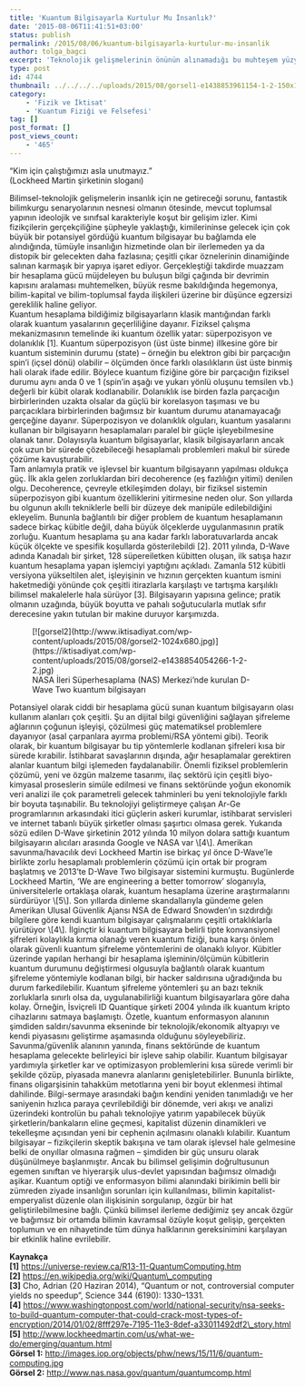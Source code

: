 ```yaml
---
title: 'Kuantum Bilgisayarla Kurtulur Mu İnsanlık?'
date: '2015-08-06T11:41:51+03:00'
status: publish
permalink: /2015/08/06/kuantum-bilgisayarla-kurtulur-mu-insanlik
author: tolga_bagci
excerpt: 'Teknolojik gelişmelerinin önünün alınamadığı bu muhteşem yüzyılımızın en gözde beklenenlerinden biri de kuşkusuz ki kuantum bilgisayarlar. Muhteşem bir hesaplama gücünü vaat eden bu teknoloji, ulaşılabilirliği açısından farklı çevrelerde farklı bakış açılarına maruz kalıyor. Biz optimist tarafta olarak bu olası muazzam buluşun perde arkasını inceleyelim.'
type: post
id: 4744
thumbnail: ../../../../uploads/2015/08/gorsel1-e1438853961154-1-2-150x150.jpg
category:
    - 'Fizik ve İktisat'
    - 'Kuantum Fiziği ve Felsefesi'
tag: []
post_format: []
post_views_count:
    - '465'
---
```

“Kim için çalıştığımızı asla unutmayız.”  
(Lockheed Martin şirketinin sloganı)

Bilimsel-teknolojik gelişmelerin insanlık için ne getireceği sorunu, fantastik bilimkurgu senaryolarının nesnesi olmanın ötesinde, mevcut toplumsal yapının ideolojik ve sınıfsal karakteriyle koşut bir gelişim izler. Kimi fizikçilerin gerçekçiliğine şüpheyle yaklaştığı, kimilerininse gelecek için çok büyük bir potansiyel gördüğü kuantum bilgisayar bu bağlamda ele alındığında, tümüyle insanlığın hizmetinde olan bir ilerlemeden ya da distopik bir gelecekten daha fazlasına; çeşitli çıkar öznelerinin dinamiğinde salınan karmaşık bir yapıya işaret ediyor. Gerçekleştiği takdirde muazzam bir hesaplama gücü müjdeleyen bu buluşun bilgi çağında bir devrimin kapısını aralaması muhtemelken, büyük resme bakıldığında hegemonya, bilim-kapital ve bilim-toplumsal fayda ilişkileri üzerine bir düşünce egzersizi gereklilik haline geliyor.  
Kuantum hesaplama bildiğimiz bilgisayarların klasik mantığından farklı olarak kuantum yasalarının geçerliliğine dayanır. Fiziksel çalışma mekanizmasının temelinde iki kuantum özellik yatar: süperpozisyon ve dolanıklık \[1\]. Kuantum süperpozisyon (üst üste binme) illkesine göre bir kuantum sisteminin durumu (state) – örneğin bu elektron gibi bir parçacığın spin’i (içsel dönü) olabilir – ölçümden önce farklı olasılıkların üst üste binmiş hali olarak ifade edilir. Böylece kuantum fiziğine göre bir parçacığın fiziksel durumu aynı anda 0 ve 1 (spin’in aşağı ve yukarı yönlü oluşunu temsilen vb.) değerli bir kübit olarak kodlanabilir. Dolanıklık ise birden fazla parçacığın birbirlerinden uzakta olsalar da güçlü bir korelasyon taşıması ve bu parçacıklara birbirlerinden bağımsız bir kuantum durumu atanamayacağı gerçeğine dayanır. Süperpozisyon ve dolanıklık olguları, kuantum yasalarını kullanan bir bilgisayarın hesaplamaları paralel bir güçle işleyebilmesine olanak tanır. Dolayısıyla kuantum bilgisayarlar, klasik bilgisayarların ancak çok uzun bir sürede çözebileceği hesaplamalı problemleri makul bir sürede çözüme kavuşturabilir.  
Tam anlamıyla pratik ve işlevsel bir kuantum bilgisayarın yapılması oldukça güç. İlk akla gelen zorluklardan biri decoherence (eş fazlılığın yitimi) denilen olgu. Decoherence, çevreyle etkileşimden dolayı, bir fiziksel sistemin süperpozisyon gibi kuantum özelliklerini yitirmesine neden olur. Son yıllarda bu olgunun akıllı tekniklerle belli bir düzeye dek manipüle edilebildiğini ekleyelim. Bununla bağlantılı bir diğer problem de kuantum hesaplamanın sadece birkaç kübitle değil, daha büyük ölçeklerde uygulanmasının pratik zorluğu. Kuantum hesaplama şu ana kadar farklı laboratuvarlarda ancak küçük ölçekte ve spesifik koşullarda gösterilebildi \[2\]. 2011 yılında, D-Wave adında Kanadalı bir şirket, 128 süpereiletken kübitten oluşan, ilk satışa hazır kuantum hesaplama yapan işlemciyi yaptığını açıkladı. Zamanla 512 kübitli versiyona yükseltilen alet, işleyişinin ve hızının gerçekten kuantum ismini haketmediği yönünde çok çeşitli itirazlarla karşılaştı ve tartışma karşılıklı bilimsel makalelerle hala sürüyor \[3\]. Bilgisayarın yapısına gelince; pratik olmanın uzağında, büyük boyutta ve pahalı soğutucularla mutlak sıfır derecesine yakın tutulan bir makine duruyor karşımızda.  
<figure aria-describedby="caption-attachment-4746" class="wp-caption aligncenter" id="attachment_4746" style="width: 407px">[![gorsel2](http://www.iktisadiyat.com/wp-content/uploads/2015/08/gorsel2-1024x680.jpg)](https://iktisadiyat.com/wp-content/uploads/2015/08/gorsel2-e1438854054266-1-2-2.jpg)<figcaption class="wp-caption-text" id="caption-attachment-4746">NASA İleri Süperhesaplama (NAS) Merkezi’nde kurulan D-Wave Two kuantum bilgisayarı</figcaption></figure>  
Potansiyel olarak ciddi bir hesaplama gücü sunan kuantum bilgisayarın olası kullanım alanları çok çeşitli. Şu an dijital bilgi güvenliğini sağlayan şifreleme ağlarının çoğunun işleyişi, çözülmesi güç matematiksel problemlere dayanıyor (asal çarpanlara ayırma problemi/RSA yöntemi gibi). Teorik olarak, bir kuantum bilgisayar bu tip yöntemlerle kodlanan şifreleri kısa bir sürede kırabilir. İstihbarat savaşlarının dışında, ağır hesaplamalar gerektiren alanlar kuantum bilgi işlemeden faydalanabilir. Önemli fiziksel problemlerin çözümü, yeni ve özgün malzeme tasarımı, ilaç sektörü için çeşitli biyo-kimyasal proseslerin simüle edilmesi ve finans sektöründe yoğun ekonomik veri analizi ile çok parametreli gelecek tahminleri bu yeni teknolojiyle farklı bir boyuta taşınabilir.  
Bu teknolojiyi geliştirmeye çalışan Ar-Ge programlarının arkasındaki itici güçlerin askeri kurumlar, istihbarat servisleri ve internet tabanlı büyük şirketler olması şaşırtıcı olmasa gerek. Yukarıda sözü edilen D-Wave şirketinin 2012 yılında 10 milyon dolara sattığı kuantum bilgisayarın alıcıları arasında Google ve NASA var \[4\]. Amerikan savunma/havacılık devi Lockheed Martin ise birkaç yıl önce D-Wave’le birlikte zorlu hesaplamalı problemlerin çözümü için ortak bir program başlatmış ve 2013’te D-Wave Two bilgisayar sistemini kurmuştu. Bugünlerde Lockheed Martin, ‘We are engineering a better tomorrow’ sloganıyla, üniversitelerle ortaklaşa olarak, kuantum hesaplama üzerine araştırmalarını sürdürüyor \[5\]. Son yıllarda dinleme skandallarıyla gündeme gelen Amerikan Ulusal Güvenlik Ajansı NSA de Edward Snowden’ın sızdırdığı bilgilere göre kendi kuantum bilgisayar çalışmalarını çeşitli ortaklıklarla yürütüyor \[4\]. İlginçtir ki kuantum bilgisayara belirli tipte konvansiyonel şifreleri kolaylıkla kırma olanağı veren kuantum fiziği, buna karşı önlem olarak güvenli kuantum şifreleme yöntemlerini de olanaklı kılıyor. Kübitler üzerinde yapılan herhangi bir hesaplama işleminin/ölçümün kübitlerin kuantum durumunu değiştirmesi olgusuyla bağlantılı olarak kuantum şifreleme yöntemiyle kodlanan bilgi, bir hacker saldırısına uğradığında bu durum farkedilebilir. Kuantum şifreleme yöntemleri şu an bazı teknik zorluklarla sınırlı olsa da, uygulanabilirliği kuantum bilgisayarlara göre daha kolay. Örneğin, İsviçreli ID Quantique şirketi 2004 yılında ilk kuantum kripto cihazlarını satmaya başlamıştı. Özetle, kuantum enformasyon alanının şimdiden saldırı/savunma ekseninde bir teknolojik/ekonomik altyapıyı ve kendi piyasasını geliştirme aşamasında olduğunu söyleyebiliriz.  
Savunma/güvenlik alanının yanında, finans sektöründe de kuantum hesaplama gelecekte belirleyici bir işleve sahip olabilir. Kuantum bilgisayar yardımıyla şirketler kar ve optimizasyon problemlerini kısa sürede verimli bir şekilde çözüp, piyasada manevra alanlarını genişletebilirler. Bununla birlikte, finans oligarşisinin tahakküm metotlarına yeni bir boyut eklenmesi ihtimal dahilinde. Bilgi-sermaye arasındaki bağın kendini yeniden tanımladığı ve her saniyenin hızlıca paraya çevrilebildiği bir dönemde, veri akışı ve analizi üzerindeki kontrolün bu pahalı teknolojiye yatırım yapabilecek büyük şirketlerin/bankaların eline geçmesi, kapitalist düzenin dinamikleri ve tekelleşme açısından yeni bir cephenin açılmasını olanaklı kılabilir.  
Kuantum bilgisayar – fizikçilerin skeptik bakışına ve tam olarak işlevsel hale gelmesine belki de onyıllar olmasına rağmen – şimdiden bir güç unsuru olarak düşünülmeye başlanmıştır. Ancak bu bilimsel gelişimin doğrultusunun egemen sınıftan ve hiyerarşik ulus-devlet yapısından bağımsız olmadığı aşikar. Kuantum optiği ve enformasyon bilimi alanındaki birikimin belli bir zümreden ziyade insanlığın sorunları için kullanılması, bilimin kapitalist-emperyalist düzenle olan ilişkisinin sorgulanıp, özgür bir hat geliştirilebilmesine bağlı. Çünkü bilimsel ilerleme dediğimiz şey ancak özgür ve bağımsız bir ortamda bilimin kavramsal özüyle koşut gelişip, gerçekten toplumun ve en nihayetinde tüm dünya halklarının gereksinimini karşılayan bir etkinlik haline evrilebilir.

**Kaynakça**  
**\[1\]** https://universe-review.ca/R13-11-QuantumComputing.htm  
**\[2\]** https://en.wikipedia.org/wiki/Quantum\_computing  
**\[3\]** Cho, Adrian (20 Haziran 2014), “Quantum or not, controversial computer yields no speedup”, Science 344 (6190): 1330–1331.  
**\[4\]** https://www.washingtonpost.com/world/national-security/nsa-seeks-to-build-quantum-computer-that-could-crack-most-types-of-encryption/2014/01/02/8fff297e-7195-11e3-8def-a33011492df2\_story.html  
**\[5\]** http://www.lockheedmartin.com/us/what-we-do/emerging/quantum.html  
**Görsel 1:** http://images.iop.org/objects/phw/news/15/11/6/quantum-computing.jpg  
**Görsel 2:** http://www.nas.nasa.gov/quantum/quantumcomp.html